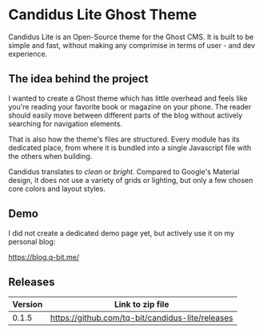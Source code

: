# Candidus Lite Ghost Theme

Candidus Lite is an Open-Source theme for the Ghost CMS. It is built to be simple and fast, without making any comprimise in terms of user - and dev experience.

## The idea behind the project

I wanted to create a Ghost theme which has little overhead and feels like you're reading your favorite book or magazine on your phone. The reader should easily move between different parts of the blog without actively searching for navigation elements.

That is also how the theme's files are structured. Every module has its dedicated place, from where it is bundled into a single Javascript file with the others when building.

Candidus translates to *clean* or *bright*. Compared to Google's Material design, it does not use a variety of grids or lighting, but only a few chosen core colors and layout styles.

## Demo

I did not create a dedicated demo page yet, but actively use it on my personal blog:

https://blog.q-bit.me/

## Releases

| Version | Link to zip file                                 | 
| ------- | ------------------------------------------------ |
| 0.1.5   | https://github.com/tq-bit/candidus-lite/releases |
